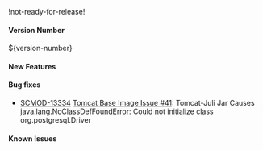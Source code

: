 !not-ready-for-release!

#### Version Number
${version-number}

#### New Features

#### Bug fixes
 - [SCMOD-13334](https://portal.digitalsafe.net/browse/SCMOD-13334) [Tomcat Base Image Issue #41](https://github.com/CAFapi/opensuse-tomcat-image/issues/41): Tomcat-Juli Jar Causes java.lang.NoClassDefFoundError: Could not initialize class org.postgresql.Driver

#### Known Issues
